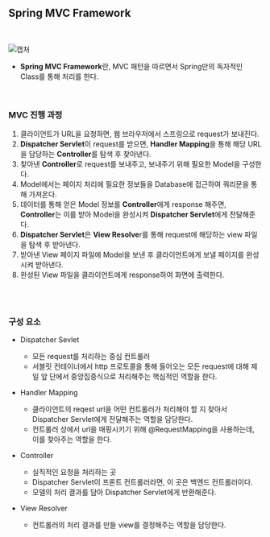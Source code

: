 ## Spring MVC Framework

<br>

![캡처](https://user-images.githubusercontent.com/77658116/219417159-8402b00b-07a5-4da1-8308-b8c775f458c5.PNG)

- **Spring MVC Framework**란, MVC 패턴을 따르면서 Spring만의 독자적인 Class를 통해 처리를 한다.

  <br>

### MVC 진행 과정

1. 클라이언트가 URL을 요청하면, 웹 브라우저에서 스프링으로 request가 보내진다.
2. **Dispatcher Servlet**이 request를 받으면, **Handler Mapping**을 통해 해당 URL을 담당하는 **Controller**를 탐색 후 찾아낸다.
3. 찾아낸 **Controller**로 request를 보내주고, 보내주기 위해 필요한 Model을 구성한다.
4. Model에서는 페이지 처리에 필요한 정보들을 Database에 접근하여 쿼리문을 통해 가져온다.
5. 데이터를 통해 얻은 Model 정보를 **Controller**에게 response 해주면, **Controller**는 이를 받아 Model을 완성시켜 **Dispatcher Servlet**에게 전달해준다.
6. **Dispatcher Servlet**은 **View Resolve**r를 통해 request에 해당하는 view 파일을 탐색 후 받아낸다.
7. 받아낸 View 페이지 파일에 Model을 보낸 후 클라이언트에게 보낼 페이지를 완성시켜 받아낸다.
8. 완성된 View 파일을 클라이언트에게 response하여 화면에 출력한다.

<br><br>

### 구성 요소

- Dispatcher Sevlet

  - 모든 request를 처리하는 중심 컨트롤러
  - 서블릿 컨테이너에서 http 프로토콜을 통해 들어오는 모든 request에 대해 제일 앞 단에서 중앙집중식으로 처리해주는 핵심적인 역할을 한다.

- Handler Mapping

  - 클라이언트의 reqest url을 어떤 컨트롤러가 처리해야 할 지 찾아서 Dispatcher Servlet에게 전달해주는 역할을 담당한다.
  - 컨트롤러 상에서 url을 매핑시키기 위해 @RequestMapping을 사용하는데, 이를 찾아주는 역할을 한다.

- Controller

  - 실직적인 요청을 처리하는 곳
  - Dispatcher Servlet이 프론트 컨트롤러라면, 이 곳은 백엔드 컨트롤러이다.
  - 모델의 처리 결과를 담아 Dispatcher Servlet에게 반환해준다.

- View Resolver
  - 컨트롤러의 처리 결과를 만들 view를 결정해주는 역할을 담당한다.
